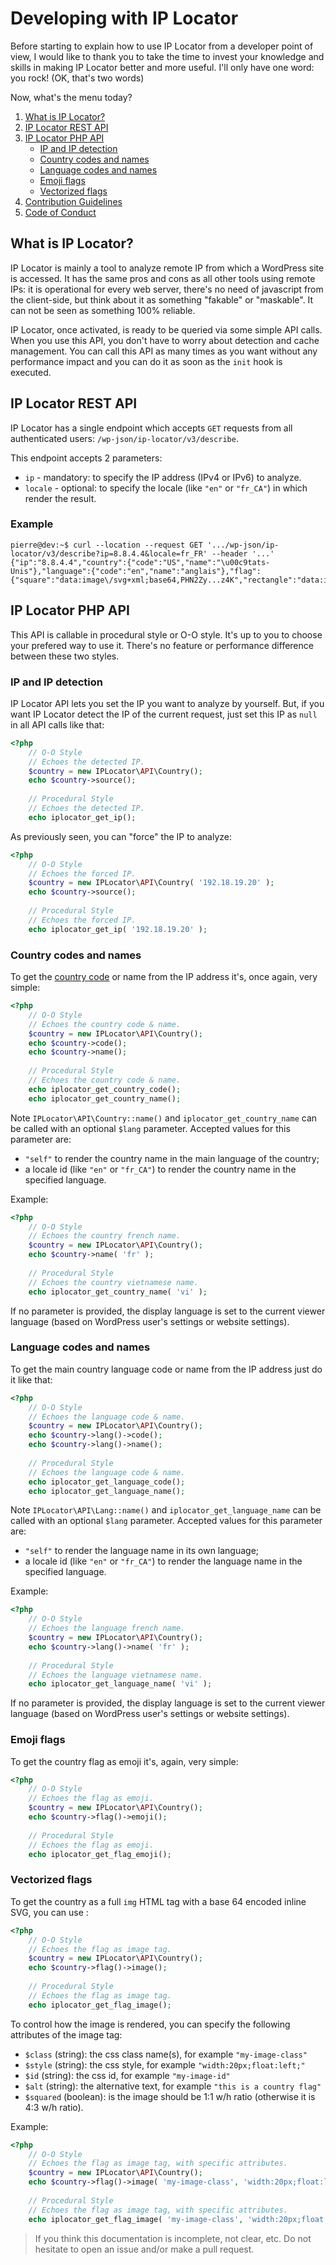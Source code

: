 # Developing with IP Locator

Before starting to explain how to use IP Locator from a developer point of view, I would like to thank you to take the time to invest your knowledge and skills in making IP Locator better and more useful. I'll only have one word: you rock! (OK, that's two words)

Now, what's the menu today?

1. [What is IP Locator?](#what-is-ip-locator)
2. [IP Locator REST API](#ip-locator-rest-api)
3. [IP Locator PHP API](#ip-locator-php-api)
    - [IP and IP detection](#ip-and-ip-detection)
    - [Country codes and names](#country-codes-and-names)
    - [Language codes and names](#language-codes-and-names)
    - [Emoji flags](#emoji-flags)
    - [Vectorized flags](#vectorized-flags)
4. [Contribution Guidelines](/CONTRIBUTING.md)
5. [Code of Conduct](/CODE_OF_CONDUCT.md)

## What is IP Locator?
IP Locator is mainly a tool to analyze remote IP from which a WordPress site is accessed. It has the same pros and cons as all other tools using remote IPs: it is operational for every web server, there's no need of javascript from the client-side, but think about it as something "fakable" or "maskable". It can not be seen as something 100% reliable.

IP Locator, once activated, is ready to be queried via some simple API calls. When you use this API, you don't have to worry about detection and cache management. You can call this API as many times as you want without any performance impact and you can do it as soon as the `init` hook is executed.

## IP Locator REST API
IP Locator has a single endpoint which accepts `GET` requests from all authenticated users: `/wp-json/ip-locator/v3/describe`.

This endpoint accepts 2 parameters:
* `ip` - mandatory: to specify the IP address (IPv4 or IPv6) to analyze.
* `locale` - optional: to specify the locale (like `"en"` or `"fr_CA"`) in which render the result.

### Example
```console
pierre@dev:~$ curl --location --request GET '.../wp-json/ip-locator/v3/describe?ip=8.8.4.4&locale=fr_FR' --header '...'
{"ip":"8.8.4.4","country":{"code":"US","name":"\u00c9tats-Unis"},"language":{"code":"en","name":"anglais"},"flag":{"square":"data:image\/svg+xml;base64,PHN2Zy...z4K","rectangle":"data:image\/svg+xml;base64,PHN2Zy...z4K","emoji":"\ud83c\uddfa\ud83c\uddf8"}}
```

## IP Locator PHP API
This API is callable in procedural style or O-O style. It's up to you to choose your prefered way to use it. There's no feature or performance difference between these two styles. 

### IP and IP detection

IP Locator API lets you set the IP you want to analyze by yourself. But, if you want IP Locator detect the IP of the current request, just set this IP as `null` in all API calls like that:
```php
<?php
    // O-O Style
    // Echoes the detected IP.
    $country = new IPLocator\API\Country();
    echo $country->source();
    
    // Procedural Style
    // Echoes the detected IP.
    echo iplocator_get_ip();
```
As previously seen, you can "force" the IP to analyze:
```php
<?php
    // O-O Style
    // Echoes the forced IP.
    $country = new IPLocator\API\Country( '192.18.19.20' );
    echo $country->source();
    
    // Procedural Style
    // Echoes the forced IP.
    echo iplocator_get_ip( '192.18.19.20' );
```

### Country codes and names
To get the [country code](/COUNTRYCODES.md) or name from the IP address it's, once again, very simple: 
```php
<?php
    // O-O Style
    // Echoes the country code & name.
    $country = new IPLocator\API\Country();
    echo $country->code();
    echo $country->name();
    
    // Procedural Style
    // Echoes the country code & name.
    echo iplocator_get_country_code();
    echo iplocator_get_country_name();
```
Note `IPLocator\API\Country::name()` and `iplocator_get_country_name` can be called with an optional `$lang` parameter. Accepted values for this parameter are:
- `"self"` to render the country name in the main language of the country;
- a locale id (like `"en"` or `"fr_CA"`) to render the country name in the specified language.

Example:
```php
<?php
    // O-O Style
    // Echoes the country french name.
    $country = new IPLocator\API\Country();
    echo $country->name( 'fr' );
    
    // Procedural Style
    // Echoes the country vietnamese name.
    echo iplocator_get_country_name( 'vi' );
```
If no parameter is provided, the display language is set to the current viewer language (based on WordPress user's settings or website settings). 

### Language codes and names
To get the main country language code or name from the IP address just do it like that: 
```php
<?php
    // O-O Style
    // Echoes the language code & name.
    $country = new IPLocator\API\Country();
    echo $country->lang()->code();
    echo $country->lang()->name();
    
    // Procedural Style
    // Echoes the language code & name.
    echo iplocator_get_language_code();
    echo iplocator_get_language_name();
```
Note `IPLocator\API\Lang::name()` and `iplocator_get_language_name` can be called with an optional `$lang` parameter. Accepted values for this parameter are:
- `"self"` to render the language name in its own language;
- a locale id (like `"en"` or `"fr_CA"`) to render the language name in the specified language.

Example:
```php
<?php
    // O-O Style
    // Echoes the language french name.
    $country = new IPLocator\API\Country();
    echo $country->lang()->name( 'fr' );
    
    // Procedural Style
    // Echoes the language vietnamese name.
    echo iplocator_get_language_name( 'vi' );
```
If no parameter is provided, the display language is set to the current viewer language (based on WordPress user's settings or website settings). 

### Emoji flags
To get the country flag as emoji it's, again, very simple: 
```php
<?php
    // O-O Style
    // Echoes the flag as emoji.
    $country = new IPLocator\API\Country();
    echo $country->flag()->emoji();
    
    // Procedural Style
    // Echoes the flag as emoji.
    echo iplocator_get_flag_emoji();
```

### Vectorized flags
To get the country as a full `img` HTML tag with a base 64 encoded inline SVG, you can use :
```php
<?php
    // O-O Style
    // Echoes the flag as image tag.
    $country = new IPLocator\API\Country();
    echo $country->flag()->image();
    
    // Procedural Style
    // Echoes the flag as image tag.
    echo iplocator_get_flag_image();
```
To control how the image is rendered, you can specify the following attributes of the image tag:
- `$class` (string): the css class name(s), for example `"my-image-class"`
- `$style` (string): the css style, for example `"width:20px;float:left;"`
- `$id` (string): the css id, for example `"my-image-id"`
- `$alt` (string): the alternative text, for example `"this is a country flag"`
- `$squared` (boolean): is the image should be 1:1 w/h ratio (otherwise it is 4:3 w/h ratio).

Example:
```php
<?php
    // O-O Style
    // Echoes the flag as image tag, with specific attributes.
    $country = new IPLocator\API\Country();
    echo $country->flag()->image( 'my-image-class', 'width:20px;float:left;', 'my-image-id', 'this is a country flag', true );
    
    // Procedural Style
    // Echoes the flag as image tag, with specific attributes.
    echo iplocator_get_flag_image( 'my-image-class', 'width:20px;float:left;', 'my-image-id', 'this is a country flag', true );
```

> If you think this documentation is incomplete, not clear, etc. Do not hesitate to open an issue and/or make a pull request.
